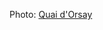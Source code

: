 Photo: [Quai d'Orsay](https://www.programme.tv/imgre/fit/http.3A.2F.2Fprd2-bone-image.2Es3-website-eu-west-1.2Eamazonaws.2Ecom.2FTEL.2Enews.2F2018.2F01.2F11.2Fecab1c79-8423-4c58-ac39-e22e60d33479.2Ejpeg/660x370/quality/80/le-ministere-des-affaires-etrangeres-en-6-informations-insolites.jpg)
